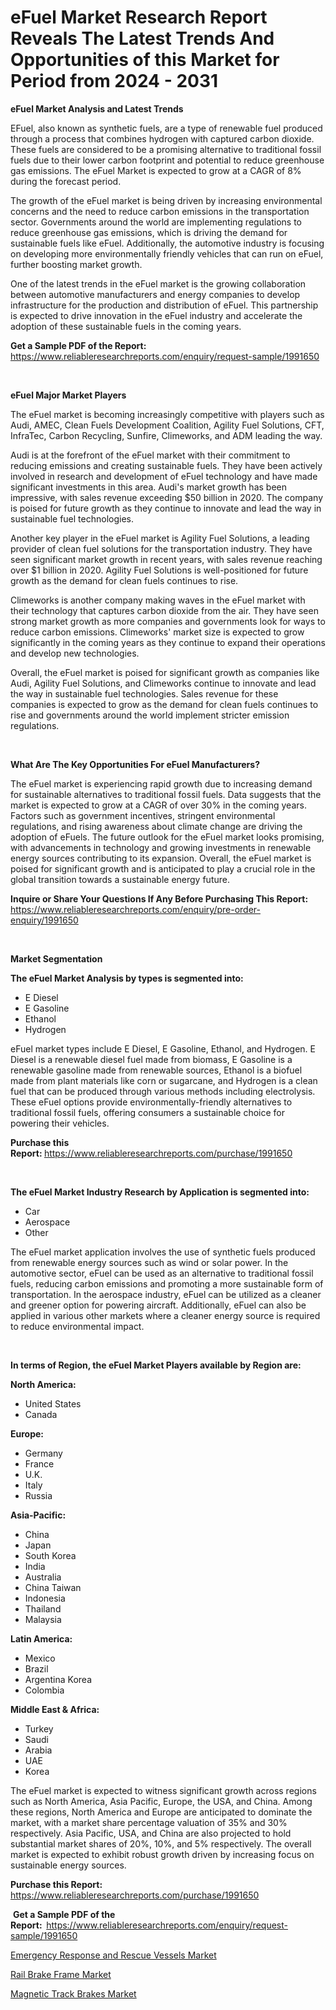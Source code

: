 <p><h1>eFuel Market Research Report Reveals The Latest Trends And Opportunities of this Market for Period from 2024 - 2031</h1></p><p><strong>eFuel Market Analysis and Latest Trends</strong></p>
<p><p>EFuel, also known as synthetic fuels, are a type of renewable fuel produced through a process that combines hydrogen with captured carbon dioxide. These fuels are considered to be a promising alternative to traditional fossil fuels due to their lower carbon footprint and potential to reduce greenhouse gas emissions. The eFuel Market is expected to grow at a CAGR of 8% during the forecast period.</p><p>The growth of the eFuel market is being driven by increasing environmental concerns and the need to reduce carbon emissions in the transportation sector. Governments around the world are implementing regulations to reduce greenhouse gas emissions, which is driving the demand for sustainable fuels like eFuel. Additionally, the automotive industry is focusing on developing more environmentally friendly vehicles that can run on eFuel, further boosting market growth.</p><p>One of the latest trends in the eFuel market is the growing collaboration between automotive manufacturers and energy companies to develop infrastructure for the production and distribution of eFuel. This partnership is expected to drive innovation in the eFuel industry and accelerate the adoption of these sustainable fuels in the coming years.</p></p>
<p><strong>Get a Sample PDF of the Report:&nbsp;</strong> <a href="https://www.reliableresearchreports.com/enquiry/request-sample/1991650">https://www.reliableresearchreports.com/enquiry/request-sample/1991650</a></p>
<p>&nbsp;</p>
<p><strong>eFuel Major Market Players</strong></p>
<p><p>The eFuel market is becoming increasingly competitive with players such as Audi, AMEC, Clean Fuels Development Coalition, Agility Fuel Solutions, CFT, InfraTec, Carbon Recycling, Sunfire, Climeworks, and ADM leading the way. </p><p>Audi is at the forefront of the eFuel market with their commitment to reducing emissions and creating sustainable fuels. They have been actively involved in research and development of eFuel technology and have made significant investments in this area. Audi's market growth has been impressive, with sales revenue exceeding $50 billion in 2020. The company is poised for future growth as they continue to innovate and lead the way in sustainable fuel technologies. </p><p>Another key player in the eFuel market is Agility Fuel Solutions, a leading provider of clean fuel solutions for the transportation industry. They have seen significant market growth in recent years, with sales revenue reaching over $1 billion in 2020. Agility Fuel Solutions is well-positioned for future growth as the demand for clean fuels continues to rise. </p><p>Climeworks is another company making waves in the eFuel market with their technology that captures carbon dioxide from the air. They have seen strong market growth as more companies and governments look for ways to reduce carbon emissions. Climeworks' market size is expected to grow significantly in the coming years as they continue to expand their operations and develop new technologies. </p><p>Overall, the eFuel market is poised for significant growth as companies like Audi, Agility Fuel Solutions, and Climeworks continue to innovate and lead the way in sustainable fuel technologies. Sales revenue for these companies is expected to grow as the demand for clean fuels continues to rise and governments around the world implement stricter emission regulations.</p></p>
<p>&nbsp;</p>
<p><strong>What Are The Key Opportunities For eFuel Manufacturers?</strong></p>
<p><p>The eFuel market is experiencing rapid growth due to increasing demand for sustainable alternatives to traditional fossil fuels. Data suggests that the market is expected to grow at a CAGR of over 30% in the coming years. Factors such as government incentives, stringent environmental regulations, and rising awareness about climate change are driving the adoption of eFuels. The future outlook for the eFuel market looks promising, with advancements in technology and growing investments in renewable energy sources contributing to its expansion. Overall, the eFuel market is poised for significant growth and is anticipated to play a crucial role in the global transition towards a sustainable energy future.</p></p>
<p><strong>Inquire or Share Your Questions If Any Before Purchasing This Report:</strong> <a href="https://www.reliableresearchreports.com/enquiry/pre-order-enquiry/1991650">https://www.reliableresearchreports.com/enquiry/pre-order-enquiry/1991650</a></p>
<p>&nbsp;</p>
<p><strong>Market Segmentation</strong></p>
<p><strong>The eFuel Market Analysis by types is segmented into:</strong></p>
<p><ul><li>E Diesel</li><li>E Gasoline</li><li>Ethanol</li><li>Hydrogen</li></ul></p>
<p><p>eFuel market types include E Diesel, E Gasoline, Ethanol, and Hydrogen. E Diesel is a renewable diesel fuel made from biomass, E Gasoline is a renewable gasoline made from renewable sources, Ethanol is a biofuel made from plant materials like corn or sugarcane, and Hydrogen is a clean fuel that can be produced through various methods including electrolysis. These eFuel options provide environmentally-friendly alternatives to traditional fossil fuels, offering consumers a sustainable choice for powering their vehicles.</p></p>
<p><strong>Purchase this Report:&nbsp;</strong><a href="https://www.reliableresearchreports.com/purchase/1991650">https://www.reliableresearchreports.com/purchase/1991650</a></p>
<p>&nbsp;</p>
<p><strong>The eFuel Market Industry Research by Application is segmented into:</strong></p>
<p><ul><li>Car</li><li>Aerospace</li><li>Other</li></ul></p>
<p><p>The eFuel market application involves the use of synthetic fuels produced from renewable energy sources such as wind or solar power. In the automotive sector, eFuel can be used as an alternative to traditional fossil fuels, reducing carbon emissions and promoting a more sustainable form of transportation. In the aerospace industry, eFuel can be utilized as a cleaner and greener option for powering aircraft. Additionally, eFuel can also be applied in various other markets where a cleaner energy source is required to reduce environmental impact.</p></p>
<p>&nbsp;</p>
<p><strong>In terms of Region, the eFuel Market Players available by Region are:</strong></p>
<p>
    <p> <strong> North America: </strong>
        <ul>
            <li>United States</li>
            <li>Canada</li>
        </ul>
        </p> 
    <p> <strong> Europe: </strong>
        <ul>
            <li>Germany</li>
            <li>France</li>
            <li>U.K.</li>
            <li>Italy</li>
            <li>Russia</li>
        </ul>
        </p> 
    <p> <strong> Asia-Pacific: </strong>
        <ul>
            <li>China</li>
            <li>Japan</li>
            <li>South Korea</li>
            <li>India</li>
            <li>Australia</li>
            <li>China Taiwan</li>
            <li>Indonesia</li>
            <li>Thailand</li>
            <li>Malaysia</li>
        </ul>
        </p> 
    <p> <strong> Latin America: </strong>
        <ul>
            <li>Mexico</li>
            <li>Brazil</li>
            <li>Argentina Korea</li>
            <li>Colombia</li>
        </ul>
        </p> 
    <p> <strong> Middle East & Africa: </strong>
        <ul>
            <li>Turkey</li>
            <li>Saudi</li>
            <li>Arabia</li>
            <li>UAE</li>
            <li>Korea</li>
        </ul>
    </p>
    </p>
<p><p>The eFuel market is expected to witness significant growth across regions such as North America, Asia Pacific, Europe, the USA, and China. Among these regions, North America and Europe are anticipated to dominate the market, with a market share percentage valuation of 35% and 30% respectively. Asia Pacific, USA, and China are also projected to hold substantial market shares of 20%, 10%, and 5% respectively. The overall market is expected to exhibit robust growth driven by increasing focus on sustainable energy sources.</p></p>
<p><strong>Purchase this Report: </strong><a href="https://www.reliableresearchreports.com/purchase/1991650">https://www.reliableresearchreports.com/purchase/1991650</a></p>
<p>&nbsp;<strong>Get a Sample PDF of the Report:&nbsp;&nbsp;</strong><a href="https://www.reliableresearchreports.com/enquiry/request-sample/1991650">https://www.reliableresearchreports.com/enquiry/request-sample/1991650</a></p>
<p><strong></strong></p>
<p><p><a href="https://view.publitas.com/reportprime-1/emergency-response-and-rescue-vessels-market-with-the-goal-of-estimating-the-market-size-and-future-growth-potential-of-various-market-segments-based-on-component-applications-end-user-and-region/">Emergency Response and Rescue Vessels Market</a></p><p><a href="https://view.publitas.com/reportprime-1/rail-brake-frame-market-provides-detailed-segmentation-of-this-market-based-on-type-application-and-region-and-forecast-for-the-period-from-2023-2030/">Rail Brake Frame Market</a></p><p><a href="https://view.publitas.com/reportprime-1/magnetic-track-brakes-market-challenges-opportunities-and-growth-drivers-and-major-market-players-forecasted-for-period-from-2023-2030/">Magnetic Track Brakes Market</a></p></p>
